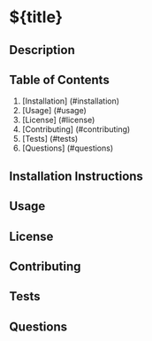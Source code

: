 # ${title}

## Description 

## Table of Contents 

1. [Installation] (#installation)
2. [Usage] (#usage)
3. [License] (#license)
4. [Contributing] (#contributing)
5. [Tests] (#tests)
6. [Questions] (#questions)


## Installation Instructions 

## Usage

## License

## Contributing

## Tests

## Questions